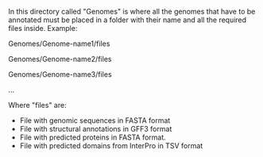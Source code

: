 In this directory called "Genomes" is where all the genomes that have to be annotated must be placed in a folder with their name and all the required files inside. Example:

Genomes/Genome-name1/files

Genomes/Genome-name2/files

Genomes/Genome-name3/files

...

Where "files" are:
- File with genomic sequences in FASTA format
- File with structural annotations in GFF3 format
- File with predicted proteins in FASTA format.
- File with predicted domains from InterPro in TSV format



